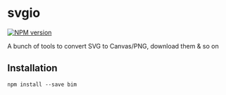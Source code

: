 # svgio

[![NPM version][npm-image]][npm-url]

A bunch of tools to convert SVG to Canvas/PNG, download them & so on

## Installation
```
npm install --save bim
```

[npm-url]: https://npmjs.org/package/svgio
[npm-image]: http://img.shields.io/npm/v/bim.svg
